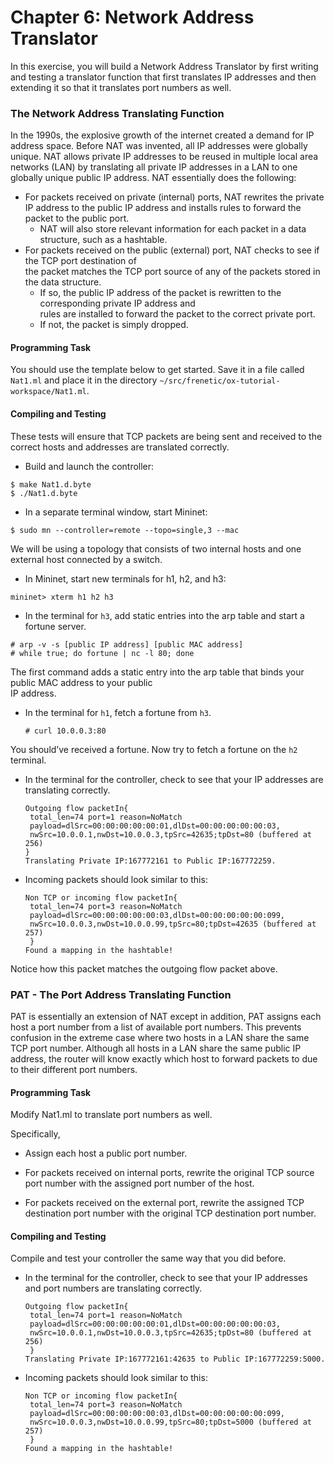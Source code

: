 Chapter 6: Network Address Translator
==========================

In this exercise, you will build a Network Address Translator by first writing and testing a translator function that first translates IP addresses and then extending it so that it translates port numbers as well.

### The Network Address Translating Function

In the 1990s, the explosive growth of the internet created a demand for IP address space. Before NAT was invented, all IP addresses were globally unique. NAT allows private IP addresses to be reused in multiple local area networks (LAN) by translating all private IP addresses in a LAN to one globally unique public IP address. NAT essentially does the following:

* For packets received on private (internal) ports, NAT rewrites the private IP address to the public IP address and installs rules to forward the packet to the public port.
    * NAT will also store relevant information for each packet in a data structure, such as a hashtable. 
* For packets received on the public (external) port, NAT checks to see if the TCP port destination of     
  the packet matches the TCP port source of any of the packets stored in the data structure.
    * If so, the public IP address of the packet is rewritten to the corresponding private IP address and          
      rules are installed to forward the packet to the correct private port. 
    * If not, the packet is simply dropped.
 
#### Programming Task

You should use the template below to get started. Save it in a file called `Nat1.ml` and place it in the directory `~/src/frenetic/ox-tutorial-workspace/Nat1.ml`.

#### Compiling and Testing 

These tests will ensure that TCP packets are being sent and received to the correct hosts and addresses are translated correctly. 

 * Build and launch the controller:

  ```shell
  $ make Nat1.d.byte
  $ ./Nat1.d.byte
  ```

 * In a separate terminal window, start Mininet:

  ```shell
  $ sudo mn --controller=remote --topo=single,3 --mac
  ```

We will be using a topology that consists of two internal hosts and one external host connected by a switch.

 * In Mininet, start new terminals for h1, h2, and h3:

  ```
  mininet> xterm h1 h2 h3
  ```

 * In the terminal for `h3`, add static entries into the arp table and start a fortune server.

  ```
  # arp -v -s [public IP address] [public MAC address]
  # while true; do fortune | nc -l 80; done
  ```
  The first command adds a static entry into the arp table that binds your public MAC address to your public   
  IP address.

* In the terminal for `h1`, fetch a fortune from `h3`.
  
  ```
  # curl 10.0.0.3:80
   ```
You should’ve received a fortune. Now try to fetch a fortune on the `h2` terminal. 

* In the terminal for the controller, check to see that your IP addresses are translating correctly.
  
  ```
  Outgoing flow packetIn{
   total_len=74 port=1 reason=NoMatch      
   payload=dlSrc=00:00:00:00:00:01,dlDst=00:00:00:00:00:03,
   nwSrc=10.0.0.1,nwDst=10.0.0.3,tpSrc=42635;tpDst=80 (buffered at 256)                                                                                      
  }
  Translating Private IP:167772161 to Public IP:167772259.
   ```
* Incoming packets should look similar to this:

  ```
  Non TCP or incoming flow packetIn{
   total_len=74 port=3 reason=NoMatch      
   payload=dlSrc=00:00:00:00:00:03,dlDst=00:00:00:00:00:099,
   nwSrc=10.0.0.3,nwDst=10.0.0.99,tpSrc=80;tpDst=42635 (buffered at 257)                                                                                      
   }
  Found a mapping in the hashtable!
  ```
Notice how this packet matches the outgoing flow packet above.

### PAT - The Port Address Translating Function

PAT is essentially an extension of NAT except in addition, PAT assigns each host a port number from a list of available port numbers. This prevents confusion in the extreme case where two hosts in a LAN share the same TCP port number. Although all hosts in a LAN share the same public IP address, the router will know exactly which host to forward packets to due to their different port numbers. 

#### Programming Task

Modify Nat1.ml to translate port numbers as well. 

Specifically,

* Assign each host a public port number.

* For packets received on internal ports, rewrite the original TCP source port number with the assigned port number of the host. 

* For packets received on the external port, rewrite the assigned TCP destination port number with the original TCP destination port number. 

#### Compiling and Testing 

Compile and test your controller the same way that you did before. 

* In the terminal for the controller, check to see that your IP addresses and port numbers are translating correctly.

  ```
  Outgoing flow packetIn{
   total_len=74 port=1 reason=NoMatch      
   payload=dlSrc=00:00:00:00:00:01,dlDst=00:00:00:00:00:03,
   nwSrc=10.0.0.1,nwDst=10.0.0.3,tpSrc=42635;tpDst=80 (buffered at 256)                                                                                      
   }
  Translating Private IP:167772161:42635 to Public IP:167772259:5000.
  ```

* Incoming packets should look similar to this:
 
  ```
  Non TCP or incoming flow packetIn{
   total_len=74 port=3 reason=NoMatch      
   payload=dlSrc=00:00:00:00:00:03,dlDst=00:00:00:00:00:099,
   nwSrc=10.0.0.3,nwDst=10.0.0.99,tpSrc=80;tpDst=5000 (buffered at 257)                                                                                      
   }
  Found a mapping in the hashtable!
  ```